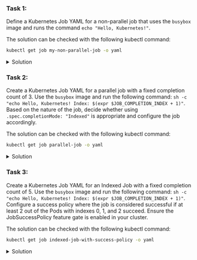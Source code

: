 ### Task 1:

Define a Kubernetes Job YAML for a non-parallel job that uses the `busybox` image and runs the command `echo "Hello, Kubernetes!"`.

The solution can be checked with the following kubectl command:
```bash
kubectl get job my-non-parallel-job -o yaml
```

<details>
<summary>Solution</summary>

```bash
cat <<EOF | kubectl apply -f -
apiVersion: batch/v1
kind: Job
metadata:
  name: my-non-parallel-job
spec:
  template:
    spec:
      containers:
      - name: my-container
        image: busybox
        command: ["echo", "Hello, Kubernetes!"]
      restartPolicy: Never
EOF
```
</details>

### Task 2:

Create a Kubernetes Job YAML for a parallel job with a fixed completion count of 3. Use the `busybox` image and run the following command: `sh -c "echo Hello, Kubernetes! Index: $(expr $JOB_COMPLETION_INDEX + 1)"`. Based on the nature of the job, decide whether using `.spec.completionMode: "Indexed"` is appropriate and configure the job accordingly.

The solution can be checked with the following kubectl command:
```bash
kubectl get job parallel-job -o yaml
```

<details>
<summary>Solution</summary>

```bash
apiVersion: batch/v1
kind: Job
metadata:
  name: parallel-job
spec:
  completions: 3
  parallelism: 3
  completionMode: Indexed
  template:
    spec:
      containers:
      - name: job-container
        image: busybox
        command: ["sh", "-c", "echo Hello, Kubernetes! Index: $(expr $JOB_COMPLETION_INDEX + 1)"]
      restartPolicy: Never
```

#### Explanation:
The Indexed completion mode is necessary here because each Pod needs to execute a command that includes a unique index. This unique index allows each Pod to perform a distinct task or output a unique message. Without the Indexed mode, all Pods would execute the same command without any differentiation, which does not fulfill the task's requirement.
</details>

### Task 3:

Create a Kubernetes Job YAML for an Indexed Job with a fixed completion count of 5. Use the `busybox` image and run the following command: `sh -c "echo Hello, Kubernetes! Index: $(expr $JOB_COMPLETION_INDEX + 1)"`. Configure a success policy where the job is considered successful if at least 2 out of the Pods with indexes 0, 1, and 2 succeed. Ensure the JobSuccessPolicy feature gate is enabled in your cluster.

The solution can be checked with the following kubectl command:
```bash
kubectl get job indexed-job-with-success-policy -o yaml
```

<details>
<summary>Solution</summary>

```bash
apiVersion: batch/v1
kind: Job
metadata:
  name: indexed-job-with-success-policy
spec:
  completions: 5
  parallelism: 5
  completionMode: Indexed
  successPolicy:
    rules:
      - succeededIndexes: 0-2
        succeededCount: 2
  template:
    spec:
      containers:
      - name: job-container
        image: busybox
        command: ["sh", "-c", "echo Hello, Kubernetes! Index: $(expr $JOB_COMPLETION_INDEX + 1)"]
      restartPolicy: Never
```

### Explanation:
The task requires creating a Kubernetes Job that uses the `Indexed` completion mode and specifies a success policy. The success policy should declare the job as successful if at least 2 out of the Pods with indexes 0, 1, and 2 succeed. This feature requires the JobSuccessPolicy feature gate to be enabled in the cluster. The provided solution includes the necessary YAML configuration for the job and the success policy.

</details>

